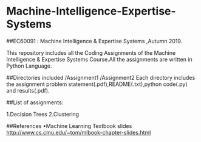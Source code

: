 # Machine-Intelligence-Expertise-Systems
##EC60091 : Machine Intelligence & Expertise Systems ,Autumn 2019.

This repository includes all the Coding Assignments of the Machine Intelligence & Expertise Systems Course.All the assignments are written in Python Language.

##Directories included
/Assignment1
/Assignment2
Each directory includes the assignment problem statement(.pdf),README(.txt),python code(.py) and results(.pdf).

##List of assignments:

 1.Decision Trees
 2.Clustering  
 
##References
•Machine Learning Textbook slides http://www.cs.cmu.edu/~tom/mlbook-chapter-slides.html

